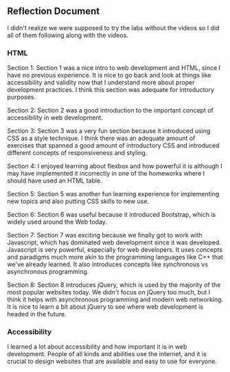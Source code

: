 ## Reflection Document

I didn't realize we were supposed to try the labs without the videos so I did
all of them following along with the videos.

### HTML

Section 1:
Section 1 was a nice intro to web development and HTML, since I have no previous
experience. It is nice to go back and look at things like accessibility and validity now that
I understand more about proper development practices. I think this section was
adequate for introductory purposes.

Section 2:
Section 2 was a good introduction to the important concept of accessibility in
web development.

Section 3:
Section 3 was a very fun section because it introduced using CSS as a style technique.
I think there was an adequate amount of exercises that spanned a good amount
of introductory CSS and introduced different concepts of responsiveness
and styling.

Section 4:
I enjoyed learning about flexbox and how powerful it is although I may have implemented
it incorrectly in one of the homeworks where I should have used an HTML table.

Section 5:
Section 5 was another fun learning experience for implementing new topics and also
putting CSS skills to new use.

Section 6:
Section 6 was useful because it introduced Bootstrap, which is widely used
around the Web today.

Section 7:
Section 7 was exciting because we finally got to work with Javascript, which has
dominated web development since it was developed. Javascript is very
powerful, especially for web developers. It uses concepts and paradigms
much more akin to the programming languages like C++ that we've already
learned. It also introduces concepts like synchronous vs
asynchronous programming.

Section 8:
Section 8 introduces jQuery, which is used by the majority of the most
popular websites today. We didn't focus on jQuery too much, but I
think it helps with asynchronous programming and modern web networking.
It is nice to learn a bit about jQuery to see where web development
is headed in the future.

### Accessibility

I learned a lot about accessibility and how important it is in web development.
People of all kinds and abilities use the internet, and it is crucial to design
websites that are available and easy to use for everyone.
